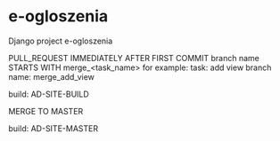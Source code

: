 # e-ogloszenia
Django project e-ogloszenia

PULL_REQUEST IMMEDIATELY AFTER FIRST COMMIT
branch name STARTS WITH merge_<task_name> for example:
task: add view
branch name: merge_add_view

build: AD-SITE-BUILD

MERGE TO MASTER

build: AD-SITE-MASTER
